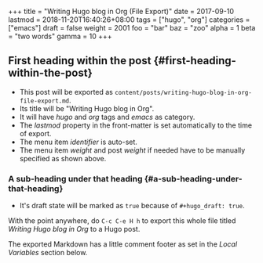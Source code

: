 +++
title = "Writing Hugo blog in Org (File Export)"
date = 2017-09-10
lastmod = 2018-11-20T16:40:26+08:00
tags = ["hugo", "org"]
categories = ["emacs"]
draft = false
weight = 2001
foo = "bar"
baz = "zoo"
alpha = 1
beta = "two words"
gamma = 10
+++

## First heading within the post {#first-heading-within-the-post}

-   This post will be exported as
    `content/posts/writing-hugo-blog-in-org-file-export.md`.
-   Its title will be "Writing Hugo blog in Org".
-   It will have _hugo_ and _org_ tags and _emacs_ as category.
-   The _lastmod_ property in the front-matter is set automatically to
    the time of export.
-   The menu item _identifier_ is auto-set.
-   The menu item _weight_ and post _weight_ if needed have to be
    manually specified as shown above.

<!--more-->


### A sub-heading under that heading {#a-sub-heading-under-that-heading}

-   It's draft state will be marked as `true` because of `#+hugo_draft:
      true`.

With the point <span class="underline">anywhere</span>, do `C-c C-e H h` to export this whole file
titled _Writing Hugo blog in Org_ to a Hugo post.

The exported Markdown has a little comment footer as set in the _Local
Variables_ section below.

[//]: # "Exported with love from a post written in Org mode"
[//]: # "- https://github.com/kaushalmodi/ox-hugo"

